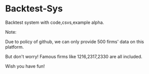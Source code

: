 # Backtest-Sys
Backtest system with code,csvs,example alpha.



Note: 

Due to policy of github, we can only provide 500 firms' data on this platform. 

But don't worry! Famous firms like 1216,2317,2330 are all included. 

Wish you have fun!


